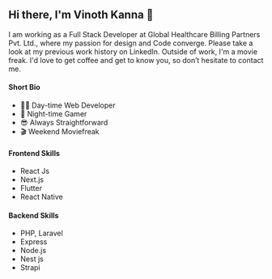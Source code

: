 ## Hi there, I'm Vinoth Kanna 👋

I am working as a Full Stack Developer at Global Healthcare Billing Partners Pvt. Ltd., where my passion for design and Code converge. Please take a look at my previous work history on LinkedIn. Outside of work, I'm a movie freak. I'd love to get coffee and get to know you, so don’t hesitate to contact me.

#### Short Bio

- 👨‍💻 Day-time Web Developer
- 🤖 Night-time Gamer 
- 😎 Always Straightforward
- 🎬 Weekend Moviefreak

#### Frontend Skills

- React Js
- Next.js
- Flutter
- React Native


#### Backend Skills

- PHP, Laravel
- Express
- Node.js
- Nest js
- Strapi 


